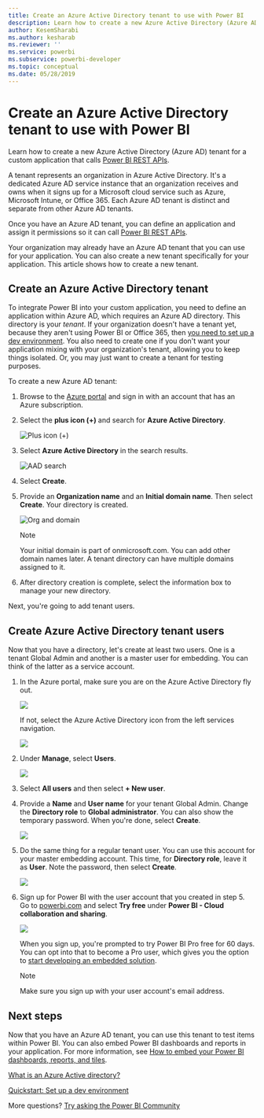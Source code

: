 ```yaml
---
title: Create an Azure Active Directory tenant to use with Power BI
description: Learn how to create a new Azure Active Directory (Azure AD) tenant for a custom application that calls Power BI REST APIs.
author: KesemSharabi
ms.author: kesharab
ms.reviewer: ''
ms.service: powerbi
ms.subservice: powerbi-developer
ms.topic: conceptual
ms.date: 05/28/2019
---
```


# Create an Azure Active Directory tenant to use with Power BI

Learn how to create a new Azure Active Directory (Azure AD) tenant for a custom application that calls [Power BI REST APIs](../automation/rest-api-reference.md).

A tenant represents an organization in Azure Active Directory. It's a dedicated Azure AD service instance that an organization receives and owns when it signs up for a Microsoft cloud service such as Azure, Microsoft Intune, or Office 365. Each Azure AD tenant is distinct and separate from other Azure AD tenants.

Once you have an Azure AD tenant, you can define an application and assign it permissions so it can call [Power BI REST APIs](../automation/rest-api-reference.md).

Your organization may already have an Azure AD tenant that you can use for your application. You can also create a new tenant specifically for your application. This article shows how to create a new tenant.

## Create an Azure Active Directory tenant

To integrate Power BI into your custom application, you need to define an application within Azure AD, which requires an Azure AD directory. This directory is your *tenant*. If your organization doesn't have a tenant yet, because they aren't using Power BI or Office 365, then [you need to set up a dev environment](https://docs.microsoft.com/azure/active-directory/develop/active-directory-howto-tenant). You also need to create one if you don't want your application mixing with your organization's tenant, allowing you to keep things isolated. Or, you may just want to create a tenant for testing purposes.

To create a new Azure AD tenant:

1. Browse to the [Azure portal](https://portal.azure.com) and sign in with an account that has an Azure subscription.

2. Select the **plus icon (+)** and search for **Azure Active Directory**.

    ![Plus icon (+)](media/create-an-azure-active-directory-tenant/new-directory.png)

3. Select **Azure Active Directory** in the search results.

    ![AAD search](media/create-an-azure-active-directory-tenant/new-directory2.png)

4. Select **Create**.

5. Provide an **Organization name** and an **Initial domain name**. Then select **Create**. Your directory is created.

    ![Org and domain](media/create-an-azure-active-directory-tenant/organization-and-domain.png)

   > [!NOTE]
   > Your initial domain is part of onmicrosoft.com. You can add other domain names later. A tenant directory can have multiple domains assigned to it.

6. After directory creation is complete, select the information box to manage your new directory.

Next, you're going to add tenant users.

## Create Azure Active Directory tenant users

Now that you have a directory, let's create at least two users. One is a tenant Global Admin and another is a master user for embedding. You can think of the latter as a service account.

1. In the Azure portal, make sure you are on the Azure Active Directory fly out.

    ![](media/create-an-azure-active-directory-tenant/aad-flyout.png)

    If not, select the Azure Active Directory icon from the left services navigation.

    ![](media/create-an-azure-active-directory-tenant/aad-service.png)

2. Under **Manage**, select **Users**.

    ![](media/create-an-azure-active-directory-tenant/users-and-groups.png)

3. Select **All users** and then select **+ New user**.

4. Provide a **Name** and **User name** for your tenant Global Admin. Change the **Directory role** to **Global administrator**. You can also show the temporary password. When you're done, select **Create**.

    ![](media/create-an-azure-active-directory-tenant/global-admin.png)

5. Do the same thing for a regular tenant user. You can use this account for your master embedding account. This time, for **Directory role**, leave it as **User**. Note the password, then select **Create**.

    ![](media/create-an-azure-active-directory-tenant/pbiembed-user.png)

6. Sign up for Power BI with the user account that you created in step 5. Go to [powerbi.com](https://powerbi.microsoft.com/get-started/) and select **Try free** under **Power BI - Cloud collaboration and sharing**.

    ![](media/create-an-azure-active-directory-tenant/try-powerbi-free.png)

    When you sign up, you're prompted to try Power BI Pro free for 60 days. You can opt into that to become a Pro user, which gives you the option to [start developing an embedded solution](embed-sample-for-customers.md).

   > [!NOTE]
   > Make sure you sign up with your user account's email address.

## Next steps

Now that you have an Azure AD tenant, you can use this tenant to test items within Power BI. You can also embed Power BI dashboards and reports in your application. For more information, see [How to embed your Power BI dashboards, reports, and tiles](embed-sample-for-customers.md).

[What is an Azure Active directory?](https://docs.microsoft.com/azure/active-directory/active-directory-whatis) 
 
[Quickstart: Set up a dev environment](https://docs.microsoft.com/azure/active-directory/develop/active-directory-howto-tenant)  

More questions? [Try asking the Power BI Community](https://community.powerbi.com/)
